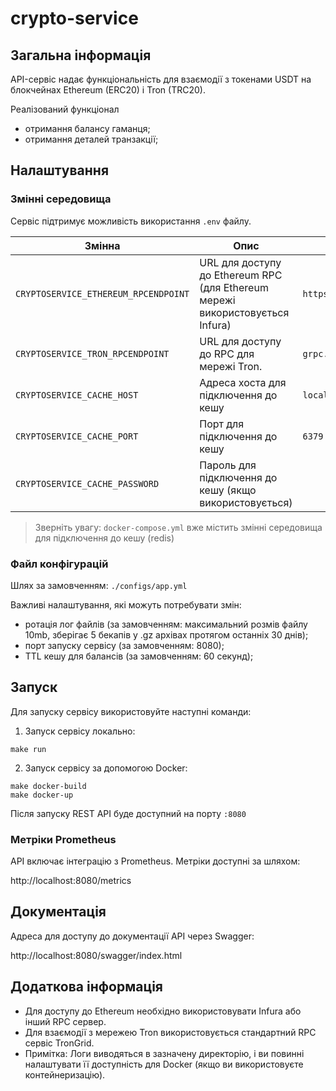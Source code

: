 # crypto-service

## Загальна інформація

API-сервіс надає функціональність для взаємодії з токенами USDT на блокчейнах Ethereum (ERC20) і Tron (TRC20).

Реалізований функціонал
- отримання балансу гаманця;
- отримання деталей транзакції;

## Налаштування

### Змінні середовища

Сервіс підтримує можливість використання `.env` файлу.

| Змінна                               | Опис                                                                          | Приклад                                  |
| ------------------------------------ | ----------------------------------------------------------------------------- | ---------------------------------------- |
| `CRYPTOSERVICE_ETHEREUM_RPCENDPOINT` | URL для доступу до Ethereum RPC (для Ethereum мережі використовується Infura) | `https://mainnet.infura.io/v3/{API_KEY}` |
| `CRYPTOSERVICE_TRON_RPCENDPOINT`     | URL для доступу до RPC для мережі Tron.                                       | `grpc.trongrid.io:50051`                 |
| `CRYPTOSERVICE_CACHE_HOST`           | Адреса хоста для підключення до кешу                                          | `localhost`                              |
| `CRYPTOSERVICE_CACHE_PORT`           | Порт для підключення до кешу                                                  | `6379`                                   |
| `CRYPTOSERVICE_CACHE_PASSWORD`       | Пароль для підключення до кешу (якщо використовується)                        |                                          |

> Зверніть увагу: `docker-compose.yml` вже містить змінні середовища для підключення до кешу (redis)

### Файл конфігурацій

Шлях за замовченням:  `./configs/app.yml`

Важливі налаштування, які можуть потребувати змін:
- ротація лог файлів (за замовченням: максимальний розмів файлу 10mb, зберігає 5 бекапів у .gz архівах протягом останніх 30 днів);
- порт запуску сервісу (за замовченням: 8080);
- TTL кешу для балансів (за замовченням: 60 секунд);

## Запуск

Для запуску сервісу використовуйте наступні команди:
1.  Запуск сервісу локально:
```
make run
```

2.  Запуск сервісу за допомогою Docker: 
```
make docker-build
make docker-up
```

Після запуску REST API буде доступний на порту `:8080`

### Метріки Prometheus

API включає інтеграцію з Prometheus. Метріки доступні за шляхом: 

http://localhost:8080/metrics

## Документація

Адреса для доступу до документації API через Swagger:

http://localhost:8080/swagger/index.html

## Додаткова інформація

- Для доступу до Ethereum необхідно використовувати Infura або інший RPC сервер.
- Для взаємодії з мережею Tron використовується стандартний RPC сервіс TronGrid.
- Примітка: Логи виводяться в зазначену директорію, і ви повинні налаштувати її доступність для Docker (якщо ви використовуєте контейнеризацію).
